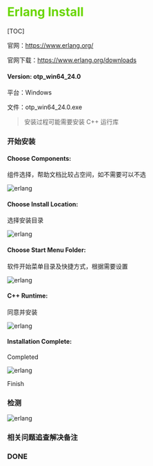 # <font color=#69D600>Erlang Install</font>

[TOC]

官网：https://www.erlang.org/

官网下载：https://www.erlang.org/downloads

#### Version: otp_win64_24.0

平台：Windows

文件：otp_win64_24.0.exe

> 安装过程可能需要安装 C++ 运行库



### 开始安装

#### Choose Components:

组件选择，帮助文档比较占空间，如不需要可以不选

![erlang](./images/Erlang/erlang001.jpg)  



#### Choose Install Location:

选择安装目录

![erlang](./images/Erlang/erlang002.jpg) 



#### Choose Start Menu Folder:

软件开始菜单目录及快捷方式，根据需要设置

![erlang](./images/Erlang/erlang003.jpg) 



#### C++ Runtime:

同意并安装

![erlang](./images/Erlang/erlang004.jpg) 



#### Installation Complete:

Completed

![erlang](./images/Erlang/erlang005.jpg) 

Finish





### 检测

![erlang](./images/Erlang/erlang006.jpg) 



### 相关问题追查解决备注



### DONE



